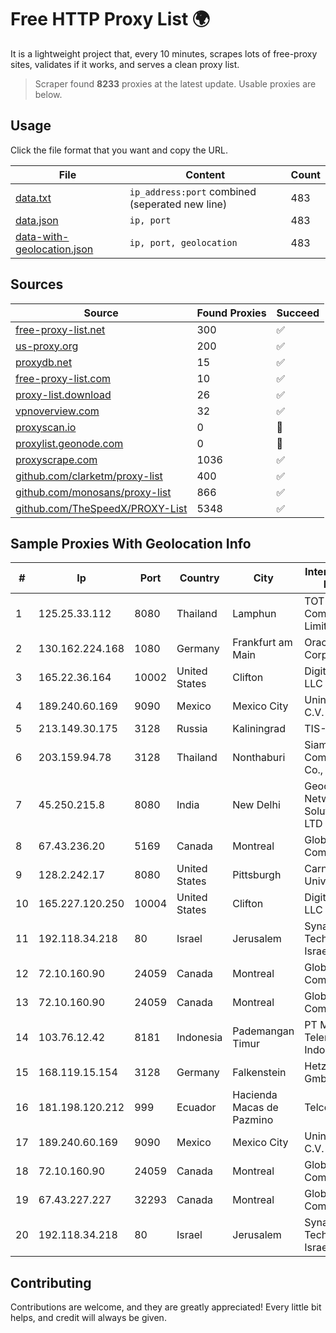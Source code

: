 
# Free HTTP Proxy List 🌍

It is a lightweight project that, every 10 minutes, scrapes lots of free-proxy sites, validates if it works, and serves a clean proxy list.


> Scraper found **8233** proxies at the latest update. Usable proxies are below.

## Usage

Click the file format that you want and copy the URL.


|File|Content|Count|
|----|-------|-----|
|[data.txt](https://raw.githubusercontent.com/themiralay/Proxy-List-World/master/data.txt)|`ip_address:port` combined (seperated new line)|483|
|[data.json](https://raw.githubusercontent.com/themiralay/Proxy-List-World/master/data.json)|`ip, port`|483|
|[data-with-geolocation.json](https://raw.githubusercontent.com/themiralay/Proxy-List-World/master/data-with-geolocation.json)|`ip, port, geolocation`|483|

## Sources

|Source|Found Proxies|Succeed|
|------|-------------|-------|
|[free-proxy-list.net](https://free-proxy-list.net)|300|✅|
|[us-proxy.org](https://www.us-proxy.org)|200|✅|
|[proxydb.net](http://proxydb.net)|15|✅|
|[free-proxy-list.com](https://free-proxy-list.com/?page=&port=&type%5B%5D=http&type%5B%5D=https&up_time=0&search=Search)|10|✅|
|[proxy-list.download](https://www.proxy-list.download/HTTP)|26|✅|
|[vpnoverview.com](https://vpnoverview.com/privacy/anonymous-browsing/free-proxy-servers)|32|✅|
|[proxyscan.io](https://www.proxyscan.io)|0|🚫|
|[proxylist.geonode.com](https://proxylist.geonode.com/api/proxy-list?limit=300&page=1&sort_by=lastChecked&sort_type=desc&protocols=http,https)|0|🚫|
|[proxyscrape.com](https://api.proxyscrape.com/v2/?request=displayproxies&protocol=http&timeout=10000&country=all&ssl=all&anonymity=all)|1036|✅|
|[github.com/clarketm/proxy-list](https://raw.githubusercontent.com/clarketm/proxy-list/master/proxy-list-raw.txt)|400|✅|
|[github.com/monosans/proxy-list](https://raw.githubusercontent.com/monosans/proxy-list/main/proxies/http.txt)|866|✅|
|[github.com/TheSpeedX/PROXY-List](https://raw.githubusercontent.com/TheSpeedX/PROXY-List/master/http.txt)|5348|✅|


## Sample Proxies With Geolocation Info

|#|Ip|Port|Country|City|Internet Service Provider|
|-|--|----|-------|----|-------------------------|
|1|125.25.33.112|8080|Thailand|Lamphun|TOT Public Company Limited|
|2|130.162.224.168|1080|Germany|Frankfurt am Main|Oracle Corporation|
|3|165.22.36.164|10002|United States|Clifton|DigitalOcean, LLC|
|4|189.240.60.169|9090|Mexico|Mexico City|Uninet S.A. de C.V.|
|5|213.149.30.175|3128|Russia|Kaliningrad|TIS-DIALOG|
|6|203.159.94.78|3128|Thailand|Nonthaburi|Siamdata Communication Co., ltd.|
|7|45.250.215.8|8080|India|New Delhi|Geocity Network Solutions PVT LTD|
|8|67.43.236.20|5169|Canada|Montreal|GloboTech Communications|
|9|128.2.242.17|8080|United States|Pittsburgh|Carnegie Mellon University|
|10|165.227.120.250|10004|United States|Clifton|DigitalOcean, LLC|
|11|192.118.34.218|80|Israel|Jerusalem|Synamedia Technologies Israel Ltd|
|12|72.10.160.90|24059|Canada|Montreal|GloboTech Communications|
|13|72.10.160.90|24059|Canada|Montreal|GloboTech Communications|
|14|103.76.12.42|8181|Indonesia|Pademangan Timur|PT Mora Telematika Indonesia|
|15|168.119.15.154|3128|Germany|Falkenstein|Hetzner Online GmbH|
|16|181.198.120.212|999|Ecuador|Hacienda Macas de Pazmino|Telconet S.A|
|17|189.240.60.169|9090|Mexico|Mexico City|Uninet S.A. de C.V.|
|18|72.10.160.90|24059|Canada|Montreal|GloboTech Communications|
|19|67.43.227.227|32293|Canada|Montreal|GloboTech Communications|
|20|192.118.34.218|80|Israel|Jerusalem|Synamedia Technologies Israel Ltd|



## Contributing

Contributions are welcome, and they are greatly appreciated! Every
little bit helps, and credit will always be given.

